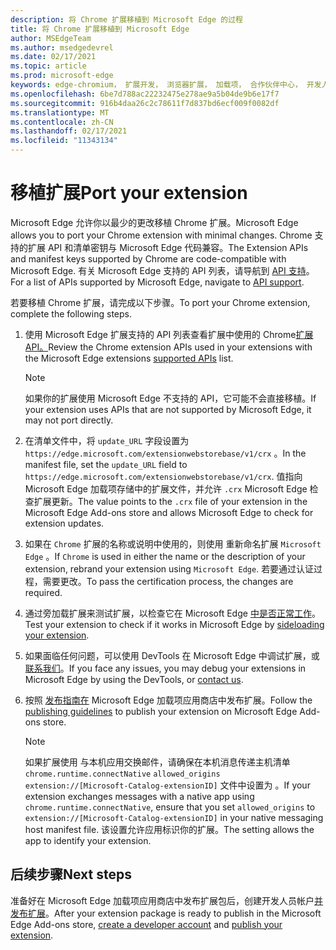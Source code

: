 ```yaml
---
description: 将 Chrome 扩展移植到 Microsoft Edge 的过程
title: 将 Chrome 扩展移植到 Microsoft Edge
author: MSEdgeTeam
ms.author: msedgedevrel
ms.date: 02/17/2021
ms.topic: article
ms.prod: microsoft-edge
keywords: edge-chromium， 扩展开发， 浏览器扩展， 加载项， 合作伙伴中心， 开发人员
ms.openlocfilehash: 6be7d788ac22232475e278ae9a5b04de9b6e17f7
ms.sourcegitcommit: 916b4daa26c2c78611f7d837bd6ecf009f0082df
ms.translationtype: MT
ms.contentlocale: zh-CN
ms.lasthandoff: 02/17/2021
ms.locfileid: "11343134"
---
```

# <span data-ttu-id="8ad4d-104">移植扩展</span><span class="sxs-lookup"><span data-stu-id="8ad4d-104">Port your extension</span></span>  

<span data-ttu-id="8ad4d-105">Microsoft Edge 允许你以最少的更改移植 Chrome 扩展。</span><span class="sxs-lookup"><span data-stu-id="8ad4d-105">Microsoft Edge allows you to port your Chrome extension with minimal changes.</span></span>  <span data-ttu-id="8ad4d-106">Chrome 支持的扩展 API 和清单密钥与 Microsoft Edge 代码兼容。</span><span class="sxs-lookup"><span data-stu-id="8ad4d-106">The Extension APIs and manifest keys supported by Chrome are code-compatible with Microsoft Edge.</span></span>  <span data-ttu-id="8ad4d-107">有关 Microsoft Edge 支持的 API 列表，请导航到 [API 支持][ExtensionApiSupport]。</span><span class="sxs-lookup"><span data-stu-id="8ad4d-107">For a list of APIs supported by Microsoft Edge, navigate to [API support][ExtensionApiSupport].</span></span>  

<span data-ttu-id="8ad4d-108">若要移植 Chrome 扩展，请完成以下步骤。</span><span class="sxs-lookup"><span data-stu-id="8ad4d-108">To port your Chrome extension, complete the following steps.</span></span>  

1.  <span data-ttu-id="8ad4d-109">使用 Microsoft Edge 扩展支持的 API 列表查看扩展中使用的 Chrome[扩展 API。][ExtensionApiSupport]</span><span class="sxs-lookup"><span data-stu-id="8ad4d-109">Review the Chrome extension APIs used in your extensions with the Microsoft Edge extensions [supported APIs][ExtensionApiSupport] list.</span></span>  
    
    > [!NOTE]
    > <span data-ttu-id="8ad4d-110">如果你的扩展使用 Microsoft Edge 不支持的 API，它可能不会直接移植。</span><span class="sxs-lookup"><span data-stu-id="8ad4d-110">If your extension uses APIs that are not supported by Microsoft Edge, it may not port directly.</span></span>  
    
1.  <span data-ttu-id="8ad4d-111">在清单文件中，将 `update_URL` 字段设置为 `https://edge.microsoft.com/extensionwebstorebase/v1/crx` 。</span><span class="sxs-lookup"><span data-stu-id="8ad4d-111">In the manifest file, set the `update_URL` field to `https://edge.microsoft.com/extensionwebstorebase/v1/crx`.</span></span>  <span data-ttu-id="8ad4d-112">值指向 Microsoft Edge 加载项存储中的扩展文件，并允许 `.crx` Microsoft Edge 检查扩展更新。</span><span class="sxs-lookup"><span data-stu-id="8ad4d-112">The value points to the `.crx` file of your extension in the Microsoft Edge Add-ons store and allows Microsoft Edge to check for extension updates.</span></span>  
1.  <span data-ttu-id="8ad4d-113">如果在 `Chrome` 扩展的名称或说明中使用的，则使用 重新命名扩展 `Microsoft Edge` 。</span><span class="sxs-lookup"><span data-stu-id="8ad4d-113">If `Chrome` is used in either the name or the description of your extension, rebrand your extension using `Microsoft Edge`.</span></span>  <span data-ttu-id="8ad4d-114">若要通过认证过程，需要更改。</span><span class="sxs-lookup"><span data-stu-id="8ad4d-114">To pass the certification process, the changes are required.</span></span>  
1.  <span data-ttu-id="8ad4d-115">通过旁加载扩展来测试扩展，以检查它在 Microsoft Edge [中是否正常工作][ExtensionsGettingStartedExtensionSideloading]。</span><span class="sxs-lookup"><span data-stu-id="8ad4d-115">Test your extension to check if it works in Microsoft Edge by [sideloading your extension][ExtensionsGettingStartedExtensionSideloading].</span></span>  
1.  <span data-ttu-id="8ad4d-116">如果面临任何问题，可以使用 DevTools 在 Microsoft Edge 中调试扩展，或 [联系我们][mailtoExtensionMicrosoft]。</span><span class="sxs-lookup"><span data-stu-id="8ad4d-116">If you face any issues, you may debug your extensions in Microsoft Edge by using the DevTools, or [contact us][mailtoExtensionMicrosoft].</span></span>  
1.  <span data-ttu-id="8ad4d-117">按照 [发布指南在][ExtensionsPublishPublishExtension] Microsoft Edge 加载项应用商店中发布扩展。</span><span class="sxs-lookup"><span data-stu-id="8ad4d-117">Follow the [publishing guidelines][ExtensionsPublishPublishExtension] to publish your extension on Microsoft Edge Add-ons store.</span></span>  
    
    > [!NOTE]
    > <span data-ttu-id="8ad4d-118">如果扩展使用 与本机应用交换邮件，请确保在本机消息传递主机清单 `chrome.runtime.connectNative` `allowed_origins` `extension://[Microsoft-Catalog-extensionID]` 文件中设置为 。</span><span class="sxs-lookup"><span data-stu-id="8ad4d-118">If your extension exchanges messages with a native app using `chrome.runtime.connectNative`, ensure that you set `allowed_origins` to `extension://[Microsoft-Catalog-extensionID]` in your native messaging host manifest file.</span></span>  <span data-ttu-id="8ad4d-119">该设置允许应用标识你的扩展。</span><span class="sxs-lookup"><span data-stu-id="8ad4d-119">The setting allows the app to identify your extension.</span></span>  
    
## <span data-ttu-id="8ad4d-120">后续步骤</span><span class="sxs-lookup"><span data-stu-id="8ad4d-120">Next steps</span></span>  

<span data-ttu-id="8ad4d-121">准备好在 Microsoft Edge 加载项应用商店中发布扩展包后，创建开发人员帐户[并][ExtensionsPublishCreateDevAccount][发布扩展][ExtensionsPublishPublishExtension]。</span><span class="sxs-lookup"><span data-stu-id="8ad4d-121">After your extension package is ready to publish in the Microsoft Edge Add-ons store, [create a developer account][ExtensionsPublishCreateDevAccount] and [publish your extension][ExtensionsPublishPublishExtension].</span></span>  

<!-- links -->  

[ExtensionApiSupport]: ./api-support.md "API 支持|Microsoft Docs"  
[ExtensionsGettingStartedExtensionSideloading]: ../getting-started/extension-sideloading.md "旁加载扩展|Microsoft Docs"  
[ExtensionsPublishCreateDevAccount]: ../publish/create-dev-account.md "开发人员注册|Microsoft Docs"  
[ExtensionsPublishPublishExtension]: ../publish/publish-extension.md "发布扩展|Microsoft Docs"  

[ChromeDeveloperWebStorePayments]: https://developer.chrome.com/webstore/one_time_payments "一次付款|Chrome 开发人员"  

[mailtoExtensionMicrosoft]: mailto:ext_dev_support@microsoft.com "ext_dev_support@microsoft.com"  
